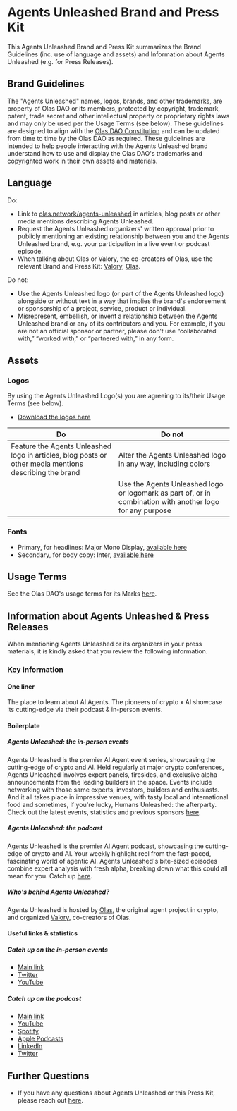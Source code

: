 # Agents Unleashed Brand and Press Kit
This Agents Unleashed Brand and Press Kit summarizes the Brand Guidelines (inc. use of language and assets) and Information about Agents Unleashed (e.g. for Press Releases).


## Brand Guidelines 

The "Agents Unleashed" names, logos, brands, and other trademarks, are property of Olas DAO or its members, protected by copyright, trademark, patent, trade secret and other intellectual property or proprietary rights laws and may only be used per the Usage Terms (see below). These guidelines are designed to align with the [Olas DAO Constitution](https://gateway.autonolas.tech/ipfs/bafybeibrhz6hnxsxcbv7dkzerq4chssotexb276pidzwclbytzj7m4t47u) and can be updated from time to time by the Olas DAO as required. 
These guidelines are intended to help people interacting with the Agents Unleashed brand understand how to use and display the Olas DAO's trademarks and copyrighted work in their own assets and materials.

## Language

Do:
* Link to [olas.network/agents-unleashed](https://olas.network/agents-unleashed) in articles, blog posts or other media mentions describing Agents Unleashed.
* Request the Agents Unleashed organizers' written approval prior to publicly mentioning an existing relationship between you and the Agents Unleashed brand, e.g. your participation in a live event or podcast episode. 
* When talking about Olas or Valory, the co-creators of Olas, use the relevant Brand and Press Kit: [Valory](https://github.com/valory-xyz/press-kit-valory), [Olas](https://github.com/contentwillvary/brand-and-press-kit-olas).

Do not:
* Use the Agents Unleashed logo (or part of the Agents Unleashed logo) alongside or without text in a way that implies the brand's endorsement or sponsorship of a project, service, product or individual.
* Misrepresent, embellish, or invent a relationship between the Agents Unleashed brand or any of its contributors and you. For example, if you are not an official sponsor or partner, please don’t use “collaborated with,” “worked with,” or “partnered with,” in any form.
  

## Assets   

### Logos 
By using the Agents Unleashed Logo(s) you are agreeing to its/their Usage Terms (see below).
* [Download the logos here](https://drive.google.com/drive/folders/1F4__7lYgPDMOOShRn9eKrCZdgdejBmeQ?usp=drive_link)

| Do | Do not | 
|---|---|
| Feature the Agents Unleashed logo in articles, blog posts or other media mentions describing the brand | Alter the Agents Unleashed logo in any way, including colors |
| | Use the Agents Unleashed logo or logomark as part of, or in combination with another logo for any purpose |

### Fonts
* Primary, for headlines: Major Mono Display, [available here](https://fonts.google.com/specimen/Major+Mono+Display)
* Secondary, for body copy: Inter, [available here](https://fonts.google.com/specimen/Inter)

## Usage Terms 
See the Olas DAO's usage terms for its Marks [here](https://github.com/contentwillvary/brand-and-press-kit-olas?tab=readme-ov-file#usage-terms). 

## Information about Agents Unleashed & Press Releases 
When mentioning Agents Unleashed or its organizers in your press materials, it is kindly asked that you review the following information.

### Key information
#### One liner
The place to learn about AI Agents. The pioneers of crypto x AI showcase its cutting-edge via their podcast & in-person events.

#### Boilerplate
##### Agents Unleashed: the in-person events
Agents Unleashed is the premier AI Agent event series, showcasing the cutting-edge of crypto and AI. Held regularly at major crypto conferences, Agents Unleashed involves expert panels, firesides, and exclusive alpha announcements from the leading builders in the space. Events include networking with those same experts, investors, builders and enthusiasts. And it all takes place in impressive venues, with tasty local and international food and sometimes, if you're lucky, Humans Unleashed: the afterparty. Check out the latest events, statistics and previous sponsors [here](https://olas.network/agents-unleashed).
##### Agents Unleashed: the podcast
Agents Unleashed is the premier AI Agent podcast, showcasing the cutting-edge of crypto and AI. Your weekly highlight reel from the fast-paced, fascinating world of agentic AI. Agents Unleashed's bite-sized episodes combine expert analysis with fresh alpha, breaking down what this could all mean for you. Catch up [here](https://lnk.bio/agentsunleashedpod).
##### Who's behind Agents Unleashed?
Agents Unleashed is hosted by [Olas](https://github.com/contentwillvary/brand-and-press-kit-olas), the original agent project in crypto, and organized [Valory](https://github.com/valory-xyz/press-kit-valory), co-creators of Olas.

#### Useful links & statistics
##### Catch up on the in-person events
  * [Main link](https://olas.network/agents-unleashed/)
  * [Twitter](https://twitter/autonolas)
  * [YouTube](https://www.youtube.com/autonolas)
##### Catch up on the podcast
  * [Main link](https://lnk.bio/agentsunleashedpod)
  * [YouTube](https://www.youtube.com/playlist?list=PLoP4p0r-X94r1FA7yoOwRqvOjiYGSNQoj)
  * [Spotify](https://open.spotify.com/show/5AE6WkEzBupmguk5RRpcZi?si=vN45QQPwTmCw-PDP-sd0gg)
  * [Apple Podcasts](https://podcasts.apple.com/podcast/agents-unleashed/id1812693005)
  * [LinkedIn](https://www.linkedin.com/showcase/unleash-the-agents/)
  * [Twitter](https://twitter/autonolas)

## Further Questions
* If you have any questions about Agents Unleashed or this Press Kit, please reach out [here](mailto:thomas@valory.xyz).

